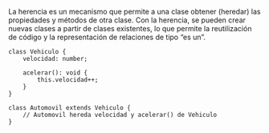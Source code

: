 La herencia es un mecanismo que permite a una clase obtener (heredar) las propiedades y métodos de otra clase. Con la herencia, se pueden crear nuevas clases a partir de clases existentes, lo que permite la reutilización de código y la representación de relaciones de tipo “es un”.

```TS
class Vehiculo {
    velocidad: number;

    acelerar(): void {
        this.velocidad++;
    }
}

class Automovil extends Vehiculo {
    // Automovil hereda velocidad y acelerar() de Vehiculo
}

```